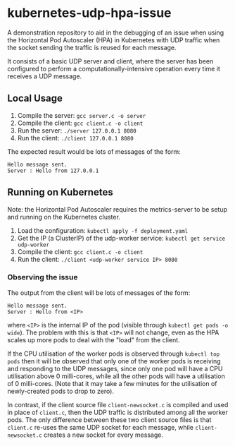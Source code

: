 # kubernetes-udp-hpa-issue

A demonstration repository to aid in the debugging of an issue when using the Horizontal Pod Autoscaler (HPA) in Kubernetes with UDP traffic when the socket sending the traffic is reused for each message.

It consists of a basic UDP server and client, where the server has been configured to perform a computationally-intensive operation every time it receives a UDP message.

## Local Usage

1. Compile the server: `gcc server.c -o server`
2. Compile the client: `gcc client.c -o client`
3. Run the server: `./server 127.0.0.1 8080`
4. Run the client: `./client 127.0.0.1 8080`

The expected result would be lots of messages of the form:

```
Hello message sent.
Server : Hello from 127.0.0.1
```

## Running on Kubernetes

Note: the Horizontal Pod Autoscaler requires the metrics-server to be setup and running on the Kubernetes cluster.

1. Load the configuration: `kubectl apply -f deployment.yaml`
2. Get the IP (a ClusterIP) of the udp-worker service: `kubectl get service udp-worker`
3. Compile the client: `gcc client.c -o client`
4. Run the client: `./client <udp-worker service IP> 8080`

### Observing the issue

The output from the client will be lots of messages of the form:

```
Hello message sent.
Server : Hello from <IP>
```

where `<IP>` is the internal IP of the pod (visible through `kubectl get pods -o wide`). The problem with this is that `<IP>` will not change, even as the HPA scales up more pods to deal with the "load" from the client.

If the CPU utilisation of the worker pods is observed through `kubectl top pods` then it will be observed that only one of the worker pods is receiving and responding to the UDP messages, since only one pod will have a CPU utilisation above 0 milli-cores, while all the other pods will have a utilisation of 0 milli-cores. (Note that it may take a few minutes for the utilisation of newly-created pods to drop to zero).
  
In contrast, if the client source file `client-newsocket.c` is compiled and used in place of `client.c`, then the UDP traffic is distributed among all the worker pods. The only difference between these two client source files is that `client.c` re-uses the same UDP socket for each message, while `client-newsocket.c` creates a new socket for every message.
